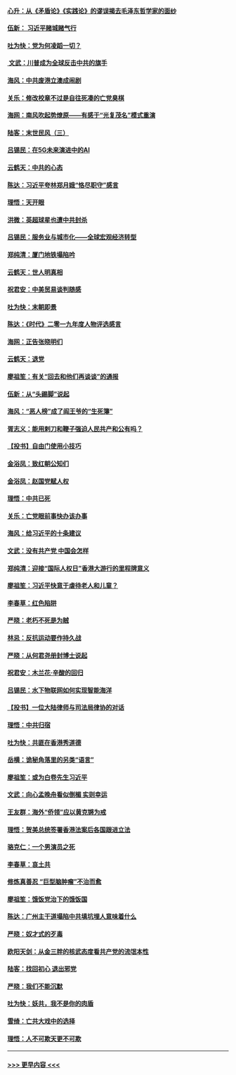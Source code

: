 #### [心升：从《矛盾论》《实践论》的谬误揭去毛泽东哲学家的面纱](../pages/nsc993/n11736962.md?t=12220655) 
#### [伍新： 习近平赌城赌气行](../pages/nsc993/n11736929.md?t=12220655) 
#### [吐为快：党为何凌蹈一切？](../pages/nsc993/n11736915.md?t=12220655) 
#### [ 文武：川普成为全球反击中共的旗手](../pages/nsc993/n11736882.md?t=12220655) 
#### [海风：中共废港立澳成闹剧](../pages/nsc993/n11735857.md?t=12220655) 
#### [关乐：修改校章不过是自往死凑的亡党臭棋](../pages/nsc993/n11735097.md?t=12220655) 
#### [海网：南风吹起势燎原——有感于“光复茂名”模式重演](../pages/nsc993/n11732308.md?t=12220655) 
#### [陆客：末世民风（三）](../pages/nsc993/n11732211.md?t=12220655) 
#### [吕锡民：在5G未来演进中的AI](../pages/nsc993/n11730010.md?t=12220655) 
#### [云鹤天：中共的心态](../pages/nsc993/n11729906.md?t=12220655) 
#### [陈达：习近平夸林郑月娥“恪尽职守”感言](../pages/nsc993/n11729881.md?t=12220655) 
#### [理悟：天开眼](../pages/nsc993/n11729699.md?t=12220655) 
#### [洪微：英超球星也遭中共封杀](../pages/nsc993/n11727243.md?t=12220655) 
#### [吕锡民：服务业与城市化——全球宏观经济转型](../pages/nsc993/n11725845.md?t=12220655) 
#### [郑纯清：厦门地铁塌陷吟](../pages/nsc993/n11725813.md?t=12220655) 
#### [云鹤天：世人明真相](../pages/nsc993/n11725621.md?t=12220655) 
#### [祝君安：中美贸易谈判随感](../pages/nsc993/n11725609.md?t=12220655) 
#### [吐为快：末朝即景](../pages/nsc993/n11723365.md?t=12220655) 
#### [陈达：《时代》二零一九年度人物评选感言](../pages/nsc993/n11723337.md?t=12220655) 
#### [海网：正告张晓明们](../pages/nsc993/n11723228.md?t=12220655) 
#### [云鹤天：退党](../pages/nsc993/n11723056.md?t=12220655) 
#### [廖祖笙：有关“回去和他们再谈谈”的通报](../pages/nsc993/n11722442.md?t=12220655) 
#### [伍新：从“头踢脚”说起](../pages/nsc993/n11722429.md?t=12220655) 
#### [海风：“恶人榜”成了阎王爷的“生死簿”](../pages/nsc993/n11722272.md?t=12220655) 
#### [胥志义：能用剌刀和鞭子强迫人民共产和公有吗？](../pages/nsc993/n11720569.md?t=12220655) 
#### [【投书】自由门使用小技巧](../pages/nsc993/n11720180.md?t=12220655) 
#### [金浴凤：致红朝公知们](../pages/nsc993/n11720563.md?t=12220655) 
#### [金浴凤：赵国党赋人权](../pages/nsc993/n11720533.md?t=12220655) 
#### [理悟：中共已死](../pages/nsc993/n11720233.md?t=12220655) 
#### [关乐：亡党眼前事快办该办事](../pages/nsc993/n11719160.md?t=12220655) 
#### [海风：给习近平的十条建议](../pages/nsc993/n11717616.md?t=12220655) 
#### [文武：没有共产党 中国会怎样](../pages/nsc993/n11717584.md?t=12220655) 
#### [郑纯清：迎接“国际人权日”香港大游行的里程牌意义](../pages/nsc993/n11717417.md?t=12220655) 
#### [廖祖笙：习近平快意于虐待老人和儿童？](../pages/nsc993/n11715313.md?t=12220655) 
#### [李春草：红色陷阱](../pages/nsc993/n11715029.md?t=12220655) 
#### [严晓：老朽不死是为贼](../pages/nsc993/n11712910.md?t=12220655) 
#### [林忌：反抗运动要作持久战](../pages/nsc993/n11712623.md?t=12220655) 
#### [严晓：从何君尧册封博士说起](../pages/nsc993/n11712465.md?t=12220655) 
#### [祝君安：木兰花·辛酸的回归](../pages/nsc993/n11712381.md?t=12220655) 
#### [吕锡民：水下物联网如何实现智能海洋](../pages/nsc993/n11711158.md?t=12220655) 
#### [【投书】一位大陆律师与司法局律协的对话](../pages/nsc993/n11709675.md?t=12220655) 
#### [理悟：中共归宿](../pages/nsc993/n11710059.md?t=12220655) 
#### [吐为快：共匪在香港秀道德](../pages/nsc993/n11709979.md?t=12220655) 
#### [岳横：诡秘角落里的另类“语言”](../pages/nsc993/n11709792.md?t=12220655) 
#### [廖祖笙：或为白卷先生习近平](../pages/nsc993/n11708330.md?t=12220655) 
#### [文武：向心孟晚舟看似倒楣 实则幸运](../pages/nsc993/n11708236.md?t=12220655) 
#### [王友群：海外“侨领”应以黄克锵为戒](../pages/nsc993/n11706176.md?t=12220655) 
#### [理悟：贺美总统签署香港法案后各国跟进立法](../pages/nsc993/n11706853.md?t=12220655) 
#### [骆克仁：一个男演员之死](../pages/nsc993/n11706677.md?t=12220655) 
#### [李春草：哀土共](../pages/nsc993/n11706255.md?t=12220655) 
#### [修炼真善忍 “巨型脑肿瘤”不治而愈](../pages/nsc993/n11705340.md?t=12220655) 
#### [廖祖笙：饿饭党治下的饿饭国](../pages/nsc993/n11705085.md?t=12220655) 
#### [陈达：广州主干道塌陷中共填坑埋人意味着什么](../pages/nsc993/n11705046.md?t=12220655) 
#### [严晓：奴才式的歹毒](../pages/nsc993/n11704826.md?t=12220655) 
#### [欧阳天剑：从金三胖的核武态度看共产党的流氓本性](../pages/nsc993/n11702238.md?t=12220655) 
#### [陆客：找回初心 退出邪党](../pages/nsc993/n11702213.md?t=12220655) 
#### [严晓：我们不能沉默](../pages/nsc993/n11702110.md?t=12220655) 
#### [吐为快：妖共，我不是你的肉盾](../pages/nsc993/n11701366.md?t=12220655) 
#### [雪绮：亡共大戏中的选择](../pages/nsc993/n11699922.md?t=12220655) 
#### [理悟：人不可欺天更不可欺](../pages/nsc993/n11699657.md?t=12220655) 

----
#### [ >>> 更早内容 <<< ](../indexes/nsc993-earlier.md)
